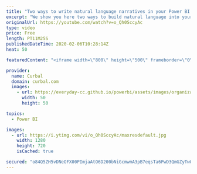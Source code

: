 ```yaml
---
title: "Two ways to write natural language narratives in your Power BI reports"
excerpt: "We show you here two ways to build natural language into your Power BI reports: 1. Using Narrative science custom visual: https://powerbi.narrativescience.com/welcome  2. Create the natural language using measures  If you want to use Narrative Science service for Google Analytics, here is the link: https://www.narrativescience.com/quill-engage"
originalUrl: https://youtube.com/watch?v=o_Qh0SccyAc
type: video
price: Free
length: PT11M25S
publishedDateTime: 2020-02-06T10:28:14Z
heat: 50

featuredContent: "<iframe width=\"800\" height=\"500\" frameborder=\"0\" src=\"https://www.youtube.com/embed/o_Qh0SccyAc\" allow=\"accelerometer; autoplay; encrypted-media; gyroscope; picture-in-picture\" allowfullscreen></iframe>"

provider:
  name: Curbal
  domain: curbal.com
  images:
    - url: https://everyday-cc.github.io/powerbi/assets/images/organizations/curbal.com-50x50.jpg
      width: 50
      height: 50

topics:
  - Power BI

images:
  - url: https://i.ytimg.com/vi/o_Qh0SccyAc/maxresdefault.jpg
    width: 1280
    height: 720
    isCached: true

secured: "o84Q5ZH5vDNeOFX00PImjaAtO6D200bNiGcmwmA3pB7eqsTa6PwD3QmGZyTwQurTjkHEui1cGnliJZ7OR9BLygNas0SZIsNZIcvGION2bWbMh6XR2OcRK9JVJFyMl7QdB5V1BzOXcRBXGBRWznpkXD+FzD3q10zuhgTiPNwNxXcItq8KnexZdzgCP8IGmsV5cVqNrGflypETPU51UVYqpryPxr/VrRSSnld8SS0zwa1Bqpc6aa/gEUn73YiUxKJozI5gE8JHGhAXj1gA8zS0J3cvgLit7REWoKtEdpJ6qv5VjUxZQnM2Rz75uyhBMmfQ8V+L4wWDa7sMb1PWf0RyHzjQ9jFCnR4spjb50fu8DcqsYWoUvoy81rHj8NeiYKsztJvnzVzY4Ym95n+N1HttieRqawEWD2yTR36Wuhrt6+E=;8gMBa6HhWia7OZi8rqdbWA=="
---
```


